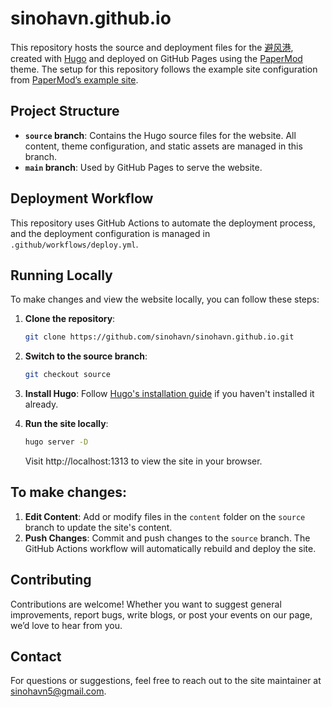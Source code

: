 # sinohavn.github.io

This repository hosts the source and deployment files for the [避风港](http://sinohavn.github.io), created with [Hugo](https://gohugo.io/) and deployed on GitHub Pages using the [PaperMod](https://github.com/adityatelange/hugo-PaperMod) theme. The setup for this repository follows the example site configuration from [PaperMod’s example site](https://github.com/adityatelange/hugo-PaperMod/tree/exampleSite).

## Project Structure

- **`source` branch**: Contains the Hugo source files for the website. All content, theme configuration, and static assets are managed in this branch.
- **`main` branch**: Used by GitHub Pages to serve the website. 

## Deployment Workflow

This repository uses GitHub Actions to automate the deployment process, and the deployment configuration is managed in `.github/workflows/deploy.yml`.

## Running Locally

To make changes and view the website locally, you can follow these steps:

1. **Clone the repository**:
   ```bash
   git clone https://github.com/sinohavn/sinohavn.github.io.git
   ```

2. **Switch to the source branch**:
   ```bash
   git checkout source
   ```
3. **Install Hugo**:
   Follow [Hugo's installation guide](https://gohugo.io/getting-started/installing/) if you haven't installed it already.

4. **Run the site locally**:
   ```bash
   hugo server -D
   ```
   Visit http://localhost:1313 to view the site in your browser.

## To make changes:

1. **Edit Content**: Add or modify files in the `content` folder on the `source` branch to update the site's content.
2. **Push Changes**: Commit and push changes to the `source` branch. The GitHub Actions workflow will automatically rebuild and deploy the site.

## Contributing

Contributions are welcome! Whether you want to suggest general improvements, report bugs, write blogs, or post your events on our page, we’d love to hear from you.

## Contact

For questions or suggestions, feel free to reach out to the site maintainer at [sinohavn5@gmail.com](mailto:sinohavn5@gmail.com).
